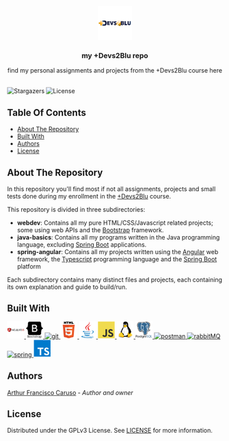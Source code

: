 <br/>
<p align="center">
  <a href="https://github.com/arthur-caruso/devs2blu">
    <img src="logo.png" alt="Logo" width="80" height="80">
  </a>

  <h3 align="center">my +Devs2Blu repo</h3>

  <p align="center">
    find my personal assignments and projects from the +Devs2Blu course here
    <br/>
    <br/>
  </p>
</p>

![Stargazers](https://img.shields.io/github/stars/arthur-caruso/devs2blu?style=social) ![License](https://img.shields.io/github/license/arthur-caruso/devs2blu) 

## Table Of Contents
* [About The Repository](#about-the-repository)
* [Built With](#built-with)
* [Authors](#authors)
* [License](#license)

## About The Repository
In this repository you'll find most if not all assignments, projects and small tests done during my enrollment in the [+Devs2Blu](https://www.devs2blu.com.br/) course.

This repository is divided in three subdirectories:
* **webdev**: Contains all my pure HTML/CSS/Javascript related projects; some using web APIs and the [Bootstrap](https://getbootstrap.com/) framework.
* **java-basics**: Contains all my programs written in the Java programming language, excluding [Spring Boot](https://spring.io/projects/spring-boot) applications.
* **spring-angular**: Contains all my projects written using the [Angular](https://angular.io/) web framework, the [Typescript](https://www.typescriptlang.org/) programming language and the [Spring Boot](https://spring.io/projects/spring-boot) platform

Each subdirectory contains many distinct files and projects, each containing its own explanation and guide to build/run.

## Built With
<p align="left"> <a href="https://angular.io" target="_blank" rel="noreferrer"> <img src="https://raw.githubusercontent.com/devicons/devicon/master/icons/angularjs/angularjs-original-wordmark.svg" alt="angularjs" width="40" height="40"/> </a> <a href="https://getbootstrap.com" target="_blank" rel="noreferrer"> <img src="https://raw.githubusercontent.com/devicons/devicon/master/icons/bootstrap/bootstrap-plain-wordmark.svg" alt="bootstrap" width="40" height="40"/> </a> <a href="https://git-scm.com/" target="_blank" rel="noreferrer"> <img src="https://www.vectorlogo.zone/logos/git-scm/git-scm-icon.svg" alt="git" width="40" height="40"/> </a> <a href="https://www.w3.org/html/" target="_blank" rel="noreferrer"> <img src="https://raw.githubusercontent.com/devicons/devicon/master/icons/html5/html5-original-wordmark.svg" alt="html5" width="40" height="40"/> </a> <a href="https://www.java.com" target="_blank" rel="noreferrer"> <img src="https://raw.githubusercontent.com/devicons/devicon/master/icons/java/java-original.svg" alt="java" width="40" height="40"/> </a> <a href="https://developer.mozilla.org/en-US/docs/Web/JavaScript" target="_blank" rel="noreferrer"> <img src="https://raw.githubusercontent.com/devicons/devicon/master/icons/javascript/javascript-original.svg" alt="javascript" width="40" height="40"/> </a> <a href="https://www.linux.org/" target="_blank" rel="noreferrer"> <img src="https://raw.githubusercontent.com/devicons/devicon/master/icons/linux/linux-original.svg" alt="linux" width="40" height="40"/> </a> <a href="https://www.postgresql.org" target="_blank" rel="noreferrer"> <img src="https://raw.githubusercontent.com/devicons/devicon/master/icons/postgresql/postgresql-original-wordmark.svg" alt="postgresql" width="40" height="40"/> </a> <a href="https://postman.com" target="_blank" rel="noreferrer"> <img src="https://www.vectorlogo.zone/logos/getpostman/getpostman-icon.svg" alt="postman" width="40" height="40"/> </a> <a href="https://www.rabbitmq.com" target="_blank" rel="noreferrer"> <img src="https://www.vectorlogo.zone/logos/rabbitmq/rabbitmq-icon.svg" alt="rabbitMQ" width="40" height="40"/> </a> <a href="https://spring.io/" target="_blank" rel="noreferrer"> <img src="https://www.vectorlogo.zone/logos/springio/springio-icon.svg" alt="spring" width="40" height="40"/> </a> <a href="https://www.typescriptlang.org/" target="_blank" rel="noreferrer"> <img src="https://raw.githubusercontent.com/devicons/devicon/master/icons/typescript/typescript-original.svg" alt="typescript" width="40" height="40"/> </a> </p>

## Authors
 [Arthur Francisco Caruso](https://github.com/arthur-caruso) - *Author and owner*

## License
Distributed under the GPLv3 License. See [LICENSE](https://github.com/arthur-caruso/devs2blu/blob/main/LICENSE.md) for more information.

